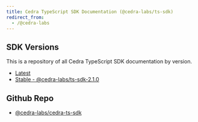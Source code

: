 ```yaml
---
title: Cedra TypeScript SDK Documentation (@cedra-labs/ts-sdk)
redirect_from:
  - /@cedra-labs
---
```


## SDK Versions

This is a repository of all Cedra TypeScript SDK documentation by version.

- [Latest](@cedra-labs/ts-sdk-latest)
- [Stable - @cedra-labs/ts-sdk-2.1.0](@cedra-labs/ts-sdk-2.1.0)
## Github Repo

- [@cedra-labs/cedra-ts-sdk](https://github.com/cedra-labs/cedra-ts-sdk)
